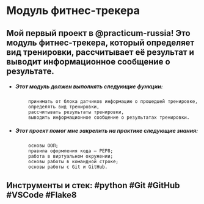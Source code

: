# Модуль фитнес-трекера

## Мой первый проект в @practicum-russia! Это модуль фитнес-трекера, который определяет вид тренировки, рассчитывает её результат и выводит информационное сообщение о результате.
- ##### Этот модуль должен выполнять следующие функции:
```
        принимать от блока датчиков информацию о прошедшей тренировке,
        определять вид тренировки,
        рассчитывать результаты тренировки,
        выводить информационное сообщение о результатах тренировки.
```
- #####  Этот проект помог мне закрепить на практике следующие знания:
```
        основы ООП;
        правила оформления кода — PEP8;
        работа в виртуальном окружении;
        основы работы в командной строке;
        основы работы с Git и GitHub.
```
## Инструменты и стек: #python #Git #GitHub #VSCode #Flake8
